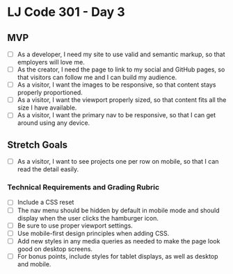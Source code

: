 # LJ Code 301 - Day 3

## MVP

- [ ] As a developer, I need my site to use valid and semantic markup, so that employers will love me.
- [ ] As the creator, I need the page to link to my social and GitHub pages, so that visitors can follow me and I can build my audience.
- [ ] As a visitor, I want the images to be responsive, so that content stays properly proportioned.
- [ ] As a visitor, I want the viewport properly sized, so that content fits all the size I have available.
- [ ] As a visitor, I want the primary nav to be responsive, so that I can get around using any device.

## Stretch Goals
- [ ] As a visitor, I want to see projects one per row on mobile, so that I can read the detail easily.

### Technical Requirements and Grading Rubric

- [ ] Include a CSS reset
- [ ] The nav menu should be hidden by default in mobile mode and should display when the user clicks the hamburger icon.
- [ ] Be sure to use proper viewport settings.
- [ ] Use mobile-first design principles when adding CSS.
- [ ] Add new styles in any media queries as needed to make the page look good on desktop screens.
- [ ] For bonus points, include styles for tablet displays, as well as desktop and mobile.
